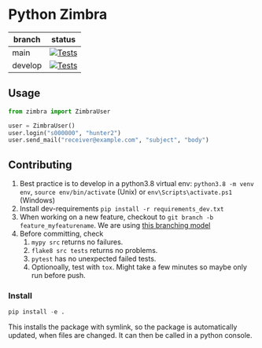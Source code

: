 # Python Zimbra
| branch    | status           |
|-----------|------------------|
| main      | [![Tests](https://github.com/cirosec-studis/python-zimbra/actions/workflows/tests.yml/badge.svg?branch=main)](https://github.com/cirosec-studis/python-zimbra/actions/workflows/tests.yml) | 
| develop   | [![Tests](https://github.com/cirosec-studis/python-zimbra/actions/workflows/tests.yml/badge.svg?branch=develop)](https://github.com/cirosec-studis/python-zimbra/actions/workflows/tests.yml) |

## Usage

```python
from zimbra import ZimbraUser

user = ZimbraUser()
user.login("s000000", "hunter2")
user.send_mail("receiver@example.com", "subject", "body")
```

## Contributing

1. Best practice is to develop in a python3.8 virtual env: `python3.8 -m venv env`, `source env/bin/activate` (Unix) or `env\Scripts\activate.ps1` (Windows)
2. Install dev-requirements `pip install -r requirements_dev.txt`
3. When working on a new feature, checkout to `git branch -b feature_myfeaturename`. We are using [this branching model](https://nvie.com/posts/a-successful-git-branching-model/)
4. Before committing, check 
   1. `mypy src` returns no failures.
   2. `flake8 src tests` returns no problems.
   3. `pytest` has no unexpected failed tests.
   4. Optionoally, test with `tox`. Might take a few minutes so maybe only run before push.

### Install

```python
pip install -e .
```

This installs the package with symlink, so the package is automatically updated, when files are changed.
It can then be called in a python console.
